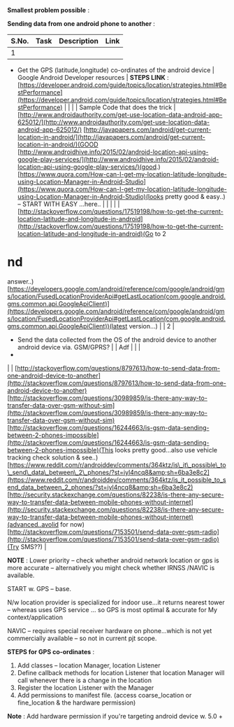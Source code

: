 **Smallest problem possible** :

**Sending data from one android phone to another** :

| S.No. | Task | Description | Link |
| --- | --- | --- | --- |
| 1 |
- Get the GPS (latitude,longitude) co-ordinates of the android device
  | Google Android Developer resources | **STEPS LINK** : [https://developer.android.com/guide/topics/location/strategies.html#BestPerformance](https://developer.android.com/guide/topics/location/strategies.html#BestPerformance) |
|   |   | Sample Code that does the trick | [http://www.androidauthority.com/get-use-location-data-android-app-625012/](http://www.androidauthority.com/get-use-location-data-android-app-625012/)  [http://javapapers.com/android/get-current-location-in-android/](http://javapapers.com/android/get-current-location-in-android/)(GOOD   [http://www.androidhive.info/2015/02/android-location-api-using-google-play-services/](http://www.androidhive.info/2015/02/android-location-api-using-google-play-services/)(good.)  [https://www.quora.com/How-can-I-get-my-location-latitude-longitude-using-Location-Manager-in-Android-Studio](https://www.quora.com/How-can-I-get-my-location-latitude-longitude-using-Location-Manager-in-Android-Studio)(looks pretty good &amp; easy..) – START WITH EASY …here..  |
|   |   |   | [http://stackoverflow.com/questions/17519198/how-to-get-the-current-location-latitude-and-longitude-in-android](http://stackoverflow.com/questions/17519198/how-to-get-the-current-location-latitude-and-longitude-in-android)(Go to 2
# nd
 answer..) [https://developers.google.com/android/reference/com/google/android/gms/location/FusedLocationProviderApi#getLastLocation(com.google.android.gms.common.api.GoogleApiClient)](https://developers.google.com/android/reference/com/google/android/gms/location/FusedLocationProviderApi#getLastLocation(com.google.android.gms.common.api.GoogleApiClient))(latest version…) |
| 2 |
- Send the data collected from the OS of the android device to another android device via. GSM/GPRS?
 |   | Adf |
|   |
-
 |   | [http://stackoverflow.com/questions/8797613/how-to-send-data-from-one-android-device-to-another](http://stackoverflow.com/questions/8797613/how-to-send-data-from-one-android-device-to-another)  [http://stackoverflow.com/questions/30989859/is-there-any-way-to-transfer-data-over-gsm-without-sim](http://stackoverflow.com/questions/30989859/is-there-any-way-to-transfer-data-over-gsm-without-sim)  [http://stackoverflow.com/questions/16244663/is-gsm-data-sending-between-2-phones-impossible](http://stackoverflow.com/questions/16244663/is-gsm-data-sending-between-2-phones-impossible)(This looks pretty good…also use vehicle tracking check solution &amp; see..) [https://www.reddit.com/r/androiddev/comments/364ktz/is\_it\_possible\_to\_send\_data\_between\_2\_phones/?st=iyl4ncq8&amp;sh=6ba3e8c2](https://www.reddit.com/r/androiddev/comments/364ktz/is_it_possible_to_send_data_between_2_phones/?st=iyl4ncq8&amp;sh=6ba3e8c2)  [http://security.stackexchange.com/questions/82238/is-there-any-secure-way-to-transfer-data-between-mobile-phones-without-internet](http://security.stackexchange.com/questions/82238/is-there-any-secure-way-to-transfer-data-between-mobile-phones-without-internet)(advanced..avolid for now) [http://stackoverflow.com/questions/7153501/send-data-over-gsm-radio](http://stackoverflow.com/questions/7153501/send-data-over-gsm-radio)(Try SMS??) |

**NOTE** : Lower priority – check whether android network location or gps is more accurate – alternatively you might check whether IRNSS /NAVIC is available.

START w. GPS – base.

N/w location provider is specialized for indoor use…it returns nearest tower – whereas uses GPS service … so GPS is most optimal &amp; accurate for My context/application

NAVIC – requires special receiver hardware on phone…which is not yet commercially available – so not in current pjt scope.

**STEPS for GPS co-ordinates** :

1. Add classes – location Manager, location Listener
2. Define callback methods for location Listener that location Manager will call whenever there is a change in the location
3. Register the location Listener with the Manager
4. Add permissions to manifest file. (access coarse\_location or fine\_location &amp; the hardware permission)

**Note** : Add hardware permission if you&#39;re targeting android device w. 5.0 +
